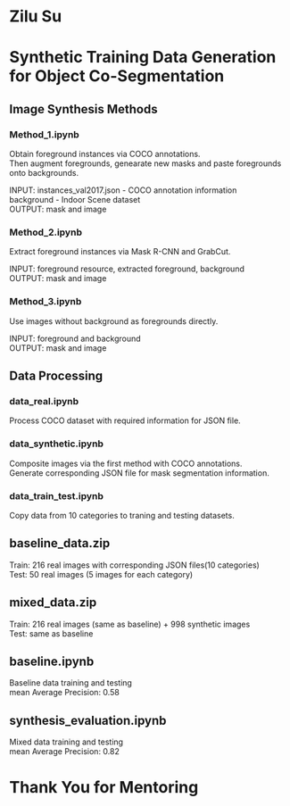 # Zilu Su
# Synthetic Training Data Generation for Object Co-Segmentation


## Image Synthesis Methods
### Method_1.ipynb
Obtain foreground instances via COCO annotations.       
Then augment foregrounds, genearate new masks and paste foregrounds onto backgrounds.      

INPUT:
    instances_val2017.json - COCO annotation information         
    background - Indoor Scene dataset          
OUTPUT:
    mask and image        


### Method_2.ipynb
Extract foreground instances via Mask R-CNN and GrabCut.           

INPUT:
    foreground resource, extracted foreground, background         
OUTPUT:
    mask and image          


### Method_3.ipynb
Use images without background as foregrounds directly.           
    
INPUT:
    foreground and background           
OUTPUT:
    mask and image            
  
  


## Data Processing
### data_real.ipynb 
Process COCO dataset with required information for JSON file.         
  
### data_synthetic.ipynb
Composite images via the first method with COCO annotations.           
Generate corresponding JSON file for mask segmentation information.             

### data_train_test.ipynb
Copy data from 10 categories to traning and testing datasets.              
 



## baseline_data.zip
Train: 216 real images with corresponding JSON files(10 categories)            
Test: 50 real images (5 images for each category)              

## mixed_data.zip
Train: 216 real images (same as baseline) + 998 synthetic images                 
Test: same as baseline            




## baseline.ipynb
Baseline data training and testing          
mean Average Precision:  0.58                   

## synthesis_evaluation.ipynb
Mixed data training and testing              
mean Average Precision:  0.82               




# Thank You for Mentoring
